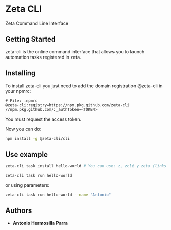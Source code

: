 # Zeta CLI

Zeta Command Line Interface

## Getting Started

zeta-cli is the online command interface that allows you to launch automation tasks registered in zeta.

## Installing

To install zeta-cli you just need to add the domain registration @zeta-cli in your npmrc:

```
# File: .npmrc
@zeta-cli:registry=https://npm.pkg.github.com/zeta-cli
//npm.pkg.github.com/:_authToken=<TOKEN>
```

You must request the access token.

Now you can do:

```bash
npm install -g @zeta-cli/cli
```

## Use example


```bash
zeta-cli task install hello-world # You can use: z, zcli y zeta (links to zeta-cli)
```

```bash
zeta-cli task run hello-world
```

or using parameters:

```bash
zeta-cli task run hello-world --name "Antonio"
```

## Authors

* **Antonio Hermosilla Parra**

